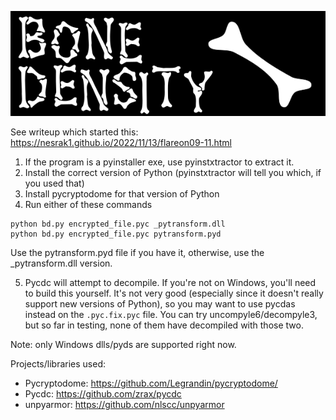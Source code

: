 ![logo](logo.png)

See writeup which started this: https://nesrak1.github.io/2022/11/13/flareon09-11.html

1. If the program is a pyinstaller exe, use pyinstxtractor to extract it.
2. Install the correct version of Python (pyinstxtractor will tell you which, if you used that)
3. Install pycryptodome for that version of Python
4. Run either of these commands

```
python bd.py encrypted_file.pyc _pytransform.dll
python bd.py encrypted_file.pyc pytransform.pyd
```

Use the pytransform.pyd file if you have it,
otherwise, use the _pytransform.dll version.

5. Pycdc will attempt to decompile. If you're not on Windows, you'll need to build this yourself. It's not very good (especially since it doesn't really support new versions of Python), so you may want to use pycdas instead on the `.pyc.fix.pyc` file. You can try uncompyle6/decompyle3, but so far in testing, none of them have decompiled with those two.

Note: only Windows dlls/pyds are supported right now.

Projects/libraries used:

* Pycryptodome: https://github.com/Legrandin/pycryptodome/
* Pycdc: https://github.com/zrax/pycdc
* unpyarmor: https://github.com/nlscc/unpyarmor